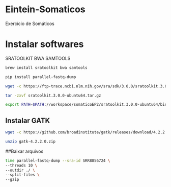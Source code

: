 # Eintein-Somaticos
Exercício de Somáticos

# Instalar softwares
SRATOOLKIT BWA SAMTOOLS
``` bash
brew install sratoolkit bwa samtools
```
```bash
pip install parallel-fastq-dump
```
```bash
wget -c https://ftp-trace.ncbi.nlm.nih.gov/sra/sdk/3.0.0/sratoolkit.3.0.0-ubuntu64.tar.gz
```
```bash
tar -zxvf sratoolkit.3.0.0-ubuntu64.tar.gz
```
```bash
export PATH=$PATH://workspace/somaticoEP2/sratoolkit.3.0.0-ubuntu64/bin/
```

## Instalar GATK
```bash
wget -c https://github.com/broadinstitute/gatk/releases/download/4.2.2.0/gatk-4.2.2.0.zip
```
```bash
unzip gatk-4.2.2.0.zip
```

##Baixar arquivos
```bash
time parallel-fastq-dump --sra-id SRR8856724 \
--threads 10 \
--outdir ./ \
--split-files \
--gzip
```
